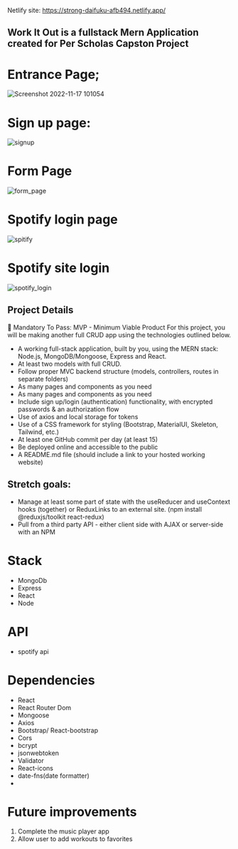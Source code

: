 Netlify site: https://strong-daifuku-afb494.netlify.app/

## Work It Out is a fullstack Mern Application created for Per Scholas Capston Project

# Entrance Page;
![Screenshot 2022-11-17 101054](https://user-images.githubusercontent.com/6307334/202483975-b848028b-a4f8-445f-8fe9-3dfbf1b522d3.png)

# Sign up page:
![signup](https://user-images.githubusercontent.com/6307334/202490345-b75004c1-3a08-45f4-9283-7511fa9d7990.png)

# Form Page
![form_page](https://user-images.githubusercontent.com/6307334/202490884-718bccfc-bcc7-4418-bb7b-c9b4ba0d5d9c.png)

# Spotify login page
![spitify](https://user-images.githubusercontent.com/6307334/202491171-9d9b8969-1e58-4549-a5f6-c2e7875cb2c1.png)

# Spotify site login
![spotify_login](https://user-images.githubusercontent.com/6307334/202491612-57ffca0a-3a3c-469a-88e6-b73e7eb02092.png)



## Project Details

🔴 Mandatory To Pass:
MVP - Minimum Viable Product
For this project, you will be making another full CRUD app using the technologies outlined below.
<ul>
<li>A working full-stack application, built by you, using the MERN stack: Node.js, MongoDB/Mongoose, Express and React.</li>
<li>At least two models with full CRUD.</li>
<li>Follow proper MVC backend structure (models, controllers, routes in separate folders)</li>
<li>As many pages and components as you need</li>
<li>As many pages and components as you need</li>
<li>Include sign up/login (authentication) functionality, with encrypted passwords & an authorization flow</li>
<li>Use of axios and local storage for tokens</li>
<li>Use of a CSS framework for styling (Bootstrap, MaterialUI, Skeleton, Tailwind, etc.)</li>
<li>At least one GitHub commit per day (at least 15)</li>
<li>Be deployed online and accessible to the public</li>
<li>A README.md file (should include a link to your hosted working website)</li>
</ul>

## Stretch goals:
<ul>
<li>Manage at least some part of state with the useReducer and useContext hooks (together) or ReduxLinks to an external site. (npm install @reduxjs/toolkit react-redux)</li> 
<li>Pull from a third party API - either client side with AJAX or server-side with an NPM</li>
</ul>

# Stack
<ul>
<li>MongoDb</li>
<li>Express</li>
<li>React</li>
<li>Node</li>
</ul>

# API
<ul>
<li>spotify api</li>
</ul>

# Dependencies
<ul>
<li>React</li>
<li>React Router Dom</li>
<li>Mongoose</li>
<li>Axios</li>
<li>Bootstrap/ React-bootstrap</li>
<li>Cors</li>
<li>bcrypt</li>
<li>jsonwebtoken</li>
<li>Validator</li>
<li>React-icons</li>
<li>date-fns(date formatter)</li>
<li></li>
</ul>

# Future improvements
1. Complete the music player app
2. Allow user to add workouts to favorites
